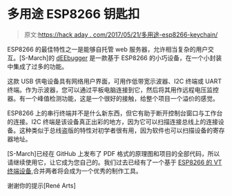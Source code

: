 # 多用途 ESP8266 钥匙扣

> 原文:[https://hack aday . com/2017/05/21/多用途-esp8266-keychain/](https://hackaday.com/2017/05/21/multipurpose-esp8266-keychain/)

ESP8266 的最佳特性之一是能够自托管 web 服务器，允许相当复杂的用户交互。[S-March]的 [dEEbugger](https://github.com/S-March/dEEbugger_PUBLIC) 是一款基于 ESP8266 的小巧设备，在一个小封装中集成了过多的功能。

这款 USB 供电设备具有网络用户界面，可用作低带宽示波器、I2C 终端或 UART 终端。作为示波器，您可以通过平板电脑连接到它，然后将其用作远程电压监控器。有一个峰值检测功能，这是一个很好的接触，给整个项目一个溢价的感觉。

ESP8266 上的串行终端并不是什么新东西，但它有助于断开控制台窗口与工作台的连接。I2C 终端是该设备真正出彩的地方，因为它可以扫描连接总线上的连接设备。这种类似于总线盗版的特性对初学者很有用，因为软件也可以扫描设备的寄存器地址。

[S-March]已经在 GitHub 上发布了 PDF 格式的原理图和项目的全部代码，所以请继续使用它，让它成为您自己的。我们过去已经有了一个基于 [ESP8266 的 VT 终端设备](https://hackaday.com/2017/05/15/wireless-terminal-over-esp8266/),合并两者将会成为一个优秀的制作工具。

谢谢你的提示[René Arts]